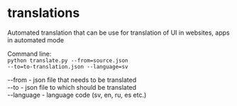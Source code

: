 # translations

Automated translation that can be use for translation of UI in websites, apps in automated mode

Command line:<br>
<code>python translate.py --from=source.json --to=to-translation.json --language=sv</code>

--from - json file that needs to be translated<br>
--to - json file to which should be translated<br>
--language - language code (sv, en, ru, es etc.)
